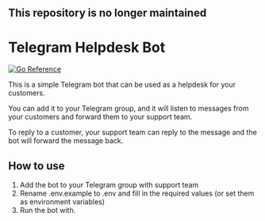 ## This repository is no longer maintained

# Telegram Helpdesk Bot
[![Go Reference](https://pkg.go.dev/badge/github.com/bssth/go-helpdesk#section-directories.svg)](https://pkg.go.dev/github.com/bssth/go-helpdesk#section-directories)

This is a simple Telegram bot that can be used as a helpdesk for your customers. 

You can add it to your Telegram group, and it will listen to messages from your customers and forward them to your support team.

To reply to a customer, your support team can reply to the message and the bot will forward the message back.

## How to use

1. Add the bot to your Telegram group with support team
2. Rename .env.example to .env and fill in the required values (or set them as environment variables)
3. Run the bot with.